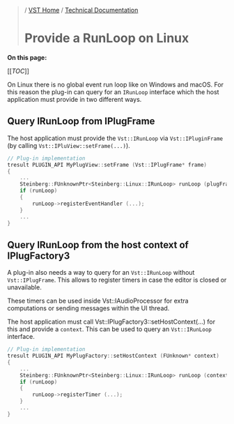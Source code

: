 
>/ [VST Home](../../) / [Technical Documentation](../Index.md)
>
># Provide a RunLoop on Linux

**On this page:**

[[_TOC_]]

On Linux there is no global event run loop like on Windows and macOS. For this reason the plug-in can query for an ```IRunLoop``` interface which the host application must provide in two different ways.

## Query IRunLoop from IPlugFrame

The host application must provide the ```Vst::IRunLoop``` via ```Vst::IPluginFrame``` (by calling ```Vst::IPluView::setFrame(...)```).

```cpp
// Plug-in implementation
tresult PLUGIN_API MyPlugView::setFrame (Vst::IPlugFrame* frame)
{
    ...
    Steinberg::FUnknownPtr<Steinberg::Linux::IRunLoop> runLoop (plugFrame);
    if (runLoop)
    {
        runLoop->registerEventHandler (...);
    }
    ...
}
```

## Query IRunLoop from the host context of IPlugFactory3

A plug-in also needs a way to query for an ```Vst::IRunLoop``` without ```Vst::IPlugFrame```. This allows to register timers in case the editor is closed or unavailable. 

These timers can be used inside Vst::IAudioProcessor for extra computations or sending messages within the UI thread.

The host application must call Vst::IPlugFactory3::setHostContext(...) for this and provide a ```context```. This can be used to query an ```Vst::IRunLoop``` interface.

```cpp
// Plug-in implementation
tresult PLUGIN_API MyPlugFactory::setHostContext (FUnknown* context)
{
    ...
    Steinberg::FUnknownPtr<Steinberg::Linux::IRunLoop> runLoop (context);
    if (runLoop)
    {
        runLoop->registerTimer (...);
    }
    ...
}
```
